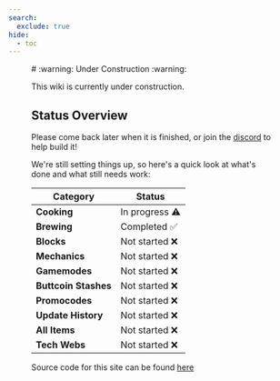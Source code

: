 ```yaml
---
search:
  exclude: true
hide:
  - toc
---
```

<figure markdown="1">
# :warning: Under Construction :warning:

This wiki is currently under construction. 

## Status Overview

Please come back later when it is finished, or join the [discord](https://discord.gg/P9nqvfTrQB) to help build it!

We're still setting things up, so here's a quick look at what's done and what still needs work:

| Category             | Status        |
|----------------------|---------------|
| **Cooking**          | In progress ⚠️ |
| **Brewing**          | Completed ✅   |
| **Blocks**           | Not started ❌ |
| **Mechanics**        | Not started ❌ |
| **Gamemodes**        | Not started ❌ |
| **Buttcoin Stashes** | Not started ❌ |
| **Promocodes**       | Not started ❌ |
| **Update History**   | Not started ❌ |
| **All Items**        | Not started ❌ |
| **Tech Webs**        | Not started ❌ |

Source code for this site can be found [here](https://github.com/lrutjens/yeeps-wiki)

</figure>